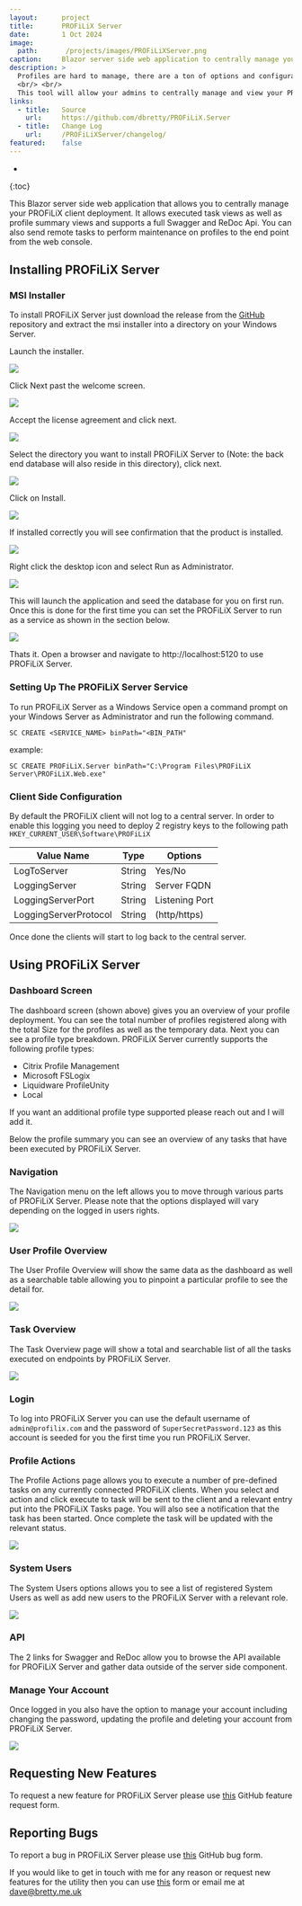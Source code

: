 ```yaml
---
layout:      project
title:       PROFiLiX Server
date:        1 Oct 2024
image:
  path:       /projects/images/PROFiLiXServer.png
caption:     Blazor server side web application to centrally manage your PROFiLiX client deployment.
description: >
  Profiles are hard to manage, there are a ton of options and configuration settings that could be in place and that's not even considering profile sprawl!
  <br/> <br/>
  This tool will allow your admins to centrally manage and view your PROFiLiX client deployment. It allows executed task views as well as profile summary views and supports a full Swagger and ReDoc Api. You can also send remote tasks to perform maintenance on profiles to the end point from the web console.
links:
  - title:   Source
    url:     https://github.com/dbretty/PROFiLiX.Server
  - title:   Change Log
    url:     /PROFiLiXServer/changelog/
featured:    false
---
```

* 
{:toc}

This Blazor server side web application that allows you to centrally manage your PROFiLiX client deployment. It allows executed task views as well as profile summary views and supports a full Swagger and ReDoc Api. You can also send remote tasks to perform maintenance on profiles to the end point from the web console.

## Installing PROFiLiX Server

### MSI Installer 

To install PROFiLiX Server just download the release from the [GitHub](https://github.com/dbretty/PROFiLiX.Server/releases) repository and extract the msi installer into a directory on your Windows Server. 

Launch the installer.

![](/assets/img/posts/PROFiLiXServer/1.png)

Click Next past the welcome screen.

![](/assets/img/posts/PROFiLiXServer/2.png)

Accept the license agreement and click next.

![](/assets/img/posts/PROFiLiXServer/3.png)

Select the directory you want to install PROFiLiX Server to (Note: the back end database will also reside in this directory), click next.

![](/assets/img/posts/PROFiLiXServer/4.png)

Click on Install.

![](/assets/img/posts/PROFiLiXServer/5.png)

If installed correctly you will see confirmation that the product is installed.

![](/assets/img/posts/PROFiLiXServer/6.png)

Right click the desktop icon and select Run as Administrator.

![](/assets/img/posts/PROFiLiXServer/7.png)

This will launch the application and seed the database for you on first run. Once this is done for the first time you can set the PROFiLiX Server to run as a service as shown in the section below.

![](/assets/img/posts/PROFiLiXServer/8.png)

Thats it. Open a browser and navigate to http://localhost:5120 to use PROFiLiX Server.

### Setting Up The PROFiLiX Server Service

To run PROFiLiX Server as a Windows Service open a command prompt on your Windows Server as Administrator and run the following command.

```SC CREATE <SERVICE_NAME> binPath="<BIN_PATH"```

example:

```SC CREATE PROFiLiX.Server binPath="C:\Program Files\PROFiLiX Server\PROFiLiX.Web.exe"```

### Client Side Configuration

By default the PROFiLiX client will not log to a central server. In order to enable this logging you need to deploy 2 registry keys to the following path ```HKEY_CURRENT_USER\Software\PROFiLiX```

| Value Name | Type | Options |
| --- | --- | --- |
| LogToServer | String | Yes/No |
| LoggingServer | String | Server FQDN |
| LoggingServerPort | String | Listening Port |
| LoggingServerProtocol | String | (http/https) |

Once done the clients will start to log back to the central server.

## Using PROFiLiX Server

### Dashboard Screen

The dashboard screen (shown above) gives you an overview of your profile deployment. You can see the total number of profiles registered along with the total Size for the profiles as well as the temporary data. Next you can see a profile type breakdown. PROFiLiX Server currently supports the following profile types:

- Citrix Profile Management
- Microsoft FSLogix
- Liquidware ProfileUnity
- Local

If you want an additional profile type supported please reach out and I will add it.

Below the profile summary you can see an overview of any tasks that have been executed by PROFiLiX Server.

### Navigation

The Navigation menu on the left allows you to move through various parts of PROFiLiX Server.  Please note that the options displayed will vary depending on the logged in users rights.

![](/assets/img/posts/PROFiLiXServer/9.png)

### User Profile Overview

The User Profile Overview will show the same data as the dashboard as well as a searchable table allowing you to pinpoint a particular profile to see the detail for.

![](/assets/img/posts/PROFiLiXServer/10.png)

### Task Overview

The Task Overview page will show a total and searchable list of all the tasks executed on endpoints by PROFiLiX Server.

![](/assets/img/posts/PROFiLiXServer/11.png)

### Login

To log into PROFiLiX Server you can use the default username of ```admin@profilix.com``` and the password of ```SuperSecretPassword.123``` as this account is seeded for you the first time you run PROFiLiX Server.

### Profile Actions

The Profile Actions page allows you to execute a number of pre-defined tasks on any currently connected PROFiLiX clients. When you select and action and click execute to task will be sent to the client and a relevant entry put into the PROFiLiX Tasks page. You will also see a notification that the task has been started.  Once complete the task will be updated with the relevant status.

![](/assets/img/posts/PROFiLiXServer/12.png)

### System Users

The System Users options allows you to see a list of registered System Users as well as add new users to the PROFiLiX Server with a relevant role.

![](/assets/img/posts/PROFiLiXServer/13.png)

### API

The 2 links for Swagger and ReDoc allow you to browse the API available for PROFiLiX Server and gather data outside of the server side component.

### Manage Your Account

Once logged in you also have the option to manage your account including changing the password, updating the profile and deleting your account from PROFiLiX Server.

![](/assets/img/posts/PROFiLiXServer/14.png)

## Requesting New Features

To request a new feature for PROFiLiX Server please use [this](https://github.com/dbretty/PROFiLiX.Server/issues/new/choose) GitHub feature request form.

## Reporting Bugs

To report a bug in PROFiLiX Server please use [this](https://github.com/dbretty/PROFiLiX.Server/issues/new/choose) GitHub bug form.

If you would like to get in touch with me for any reason or request new features for the utility then you can use [this](/contact) form or email me at [dave@bretty.me.uk](mailto:dave@bretty.me.uk)